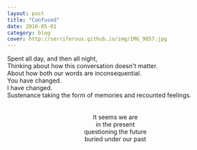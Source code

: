 ```yaml
---
layout: post
title: "Confused"
date: 2016-05-01
category: blog
cover: http://serriferous.github.io/img/IMG_9857.jpg
---
```

<div class="row">
<div class="col-md-8 col-md-offset-2">
<div class="row">
<div class="col-md-12">
Spent all day, and then all night, <br>
Thinking about how this conversation doesn't matter. <br>
About how both our words are inconsequential. <br>
You have changed. <br>
I have changed. <br>
Sustenance taking the form of memories and recounted feelings.<br>
<br>
<br>
<center>
It seems we are <br>
in the present<br>
questioning the future<br>
buried under our past<br>
</center>
</div>
</div>
</div> 
</div>



